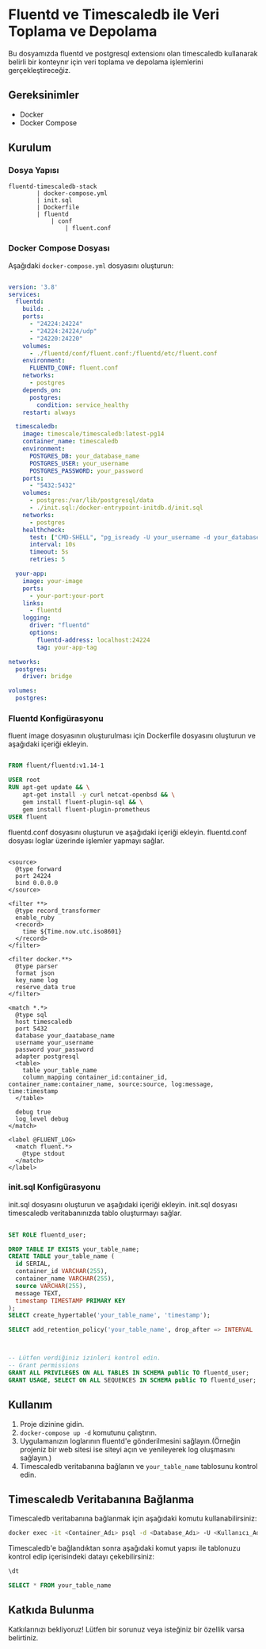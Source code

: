 # Fluentd ve Timescaledb ile Veri Toplama ve Depolama

Bu dosyamızda fluentd ve postgresql extensionı olan timescaledb kullanarak belirli bir konteynır için veri toplama ve depolama işlemlerini gerçekleştireceğiz.

## Gereksinimler

- Docker
- Docker Compose

## Kurulum

### Dosya Yapısı


```
fluentd-timescaledb-stack
        | docker-compose.yml
        | init.sql
        | Dockerfile
        | fluentd
            | conf
                | fluent.conf

```

### Docker Compose Dosyası

Aşağıdaki `docker-compose.yml` dosyasını oluşturun:

```yaml

version: '3.8'
services:
  fluentd:
    build: .
    ports:
      - "24224:24224"
      - "24224:24224/udp"
      - "24220:24220"
    volumes:
      - ./fluentd/conf/fluent.conf:/fluentd/etc/fluent.conf
    environment:
      FLUENTD_CONF: fluent.conf
    networks:
      - postgres
    depends_on:
      postgres:
        condition: service_healthy
    restart: always

  timescaledb:
    image: timescale/timescaledb:latest-pg14
    container_name: timescaledb
    environment:
      POSTGRES_DB: your_database_name
      POSTGRES_USER: your_username
      POSTGRES_PASSWORD: your_password
    ports:
      - "5432:5432"
    volumes:
      - postgres:/var/lib/postgresql/data
      - ./init.sql:/docker-entrypoint-initdb.d/init.sql
    networks:
      - postgres
    healthcheck:
      test: ["CMD-SHELL", "pg_isready -U your_username -d your_database_name"]
      interval: 10s
      timeout: 5s
      retries: 5

  your-app:
    image: your-image
    ports:
      - your-port:your-port
    links:
      - fluentd
    logging:
      driver: "fluentd"
      options:
        fluentd-address: localhost:24224
        tag: your-app-tag

networks:
  postgres:
    driver: bridge

volumes:
  postgres:

```


### Fluentd Konfigürasyonu

fluent image dosyasının oluşturulması için Dockerfile dosyasını oluşturun ve aşağıdaki içeriği ekleyin.

```Dockerfile

FROM fluent/fluentd:v1.14-1

USER root
RUN apt-get update && \
    apt-get install -y curl netcat-openbsd && \
    gem install fluent-plugin-sql && \
    gem install fluent-plugin-prometheus
USER fluent

```


fluentd.conf dosyasını oluşturun ve aşağıdaki içeriği ekleyin. fluentd.conf dosyası loglar üzerinde işlemler yapmayı sağlar.

```

<source>
  @type forward
  port 24224
  bind 0.0.0.0
</source>

<filter **>
  @type record_transformer
  enable_ruby
  <record>
    time ${Time.now.utc.iso8601}
  </record>
</filter>

<filter docker.**>
  @type parser
  format json 
  key_name log
  reserve_data true
</filter>

<match *.*>
  @type sql
  host timescaledb
  port 5432
  database your_daatabase_name
  username your_username
  password your_password
  adapter postgresql
  <table>
    table your_table_name
    column_mapping container_id:container_id, container_name:container_name, source:source, log:message, time:timestamp
  </table>
  
  debug true
  log_level debug
</match>

<label @FLUENT_LOG>
  <match fluent.*>
    @type stdout
  </match>
</label>

```


### init.sql Konfigürasyonu

init.sql dosyasını oluşturun ve aşağıdaki içeriği ekleyin. init.sql dosyası timescaledb veritabanınızda tablo oluşturmayı sağlar.

```sql
 
SET ROLE fluentd_user;

DROP TABLE IF EXISTS your_table_name;
CREATE TABLE your_table_name (
  id SERIAL,
  container_id VARCHAR(255),
  container_name VARCHAR(255),
  source VARCHAR(255),
  message TEXT,
  timestamp TIMESTAMP PRIMARY KEY
);
SELECT create_hypertable('your_table_name', 'timestamp');

SELECT add_retention_policy('your_table_name', drop_after => INTERVAL '3 months');



-- Lütfen verdiğiniz izinleri kontrol edin.
-- Grant permissions
GRANT ALL PRIVILEGES ON ALL TABLES IN SCHEMA public TO fluentd_user;
GRANT USAGE, SELECT ON ALL SEQUENCES IN SCHEMA public TO fluentd_user;

```

## Kullanım

1. Proje dizinine gidin.
2. `docker-compose up -d` komutunu çalıştırın.
3. Uygulamanızın loglarının fluentd'e gönderilmesini sağlayın.(Örneğin projeniz bir web sitesi ise siteyi açın ve yenileyerek log oluşmasını sağlayın.)
4. Timescaledb veritabanına bağlanın ve `your_table_name` tablosunu kontrol edin.

## Timescaledb Veritabanına Bağlanma

Timescaledb veritabanına bağlanmak için aşağıdaki komutu kullanabilirsiniz:

```bash
docker exec -it <Container_Adı> psql -d <Database_Adı> -U <Kullanıcı_Adı>
```

Timescaledb'e bağlandıktan sonra aşağıdaki komut yapısı ile tablonuzu kontrol edip içerisindeki datayı çekebilirsiniz:

```bash
\dt
```
```sql
SELECT * FROM your_table_name
```


## Katkıda Bulunma

Katkılarınızı bekliyoruz! Lütfen bir sorunuz veya isteğiniz bir özellik varsa belirtiniz.

